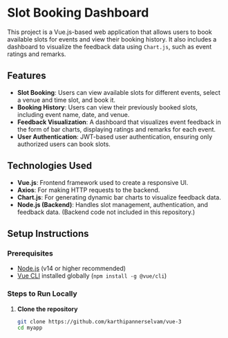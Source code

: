 # Slot Booking Dashboard

This project is a Vue.js-based web application that allows users to book available slots for events and view their booking history. It also includes a dashboard to visualize the feedback data using `Chart.js`, such as event ratings and remarks.

## Features

- **Slot Booking**: Users can view available slots for different events, select a venue and time slot, and book it.
- **Booking History**: Users can view their previously booked slots, including event name, date, and venue.
- **Feedback Visualization**: A dashboard that visualizes event feedback in the form of bar charts, displaying ratings and remarks for each event.
- **User Authentication**: JWT-based user authentication, ensuring only authorized users can book slots.



## Technologies Used

- **Vue.js**: Frontend framework used to create a responsive UI.
- **Axios**: For making HTTP requests to the backend.
- **Chart.js**: For generating dynamic bar charts to visualize feedback data.
- **Node.js (Backend)**: Handles slot management, authentication, and feedback data. (Backend code not included in this repository.)

## Setup Instructions

### Prerequisites

- [Node.js](https://nodejs.org/) (v14 or higher recommended)
- [Vue CLI](https://cli.vuejs.org/) installed globally (`npm install -g @vue/cli`)

### Steps to Run Locally

1. **Clone the repository**

   ```bash
   git clone https://github.com/karthipannerselvam/vue-3
   cd myapp

